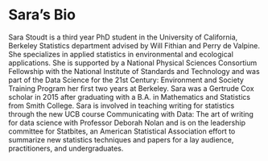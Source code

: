 # Sara’s Bio

Sara Stoudt is a third year PhD student in the University of California, Berkeley Statistics department advised by Will Fithian and Perry de Valpine. She specializes in applied statistics in environmental and ecological applications. She is supported by a National Physical Sciences Consortium Fellowship with the National Institute of Standards and Technology and was part of the Data Science for the 21st Century: Environment and Society Training Program her first two years at Berkeley. Sara was a Gertrude Cox scholar in 2015 after graduating with a B.A. in Mathematics and Statistics from Smith College. Sara is involved in teaching writing for statistics through the new UCB course Communicating with Data: The art of writing for data science with Professor Deborah Nolan and is on the leadership committee for Statbites, an American Statistical Association effort to summarize new statistics techniques and papers for a lay audience, practitioners, and undergraduates.
